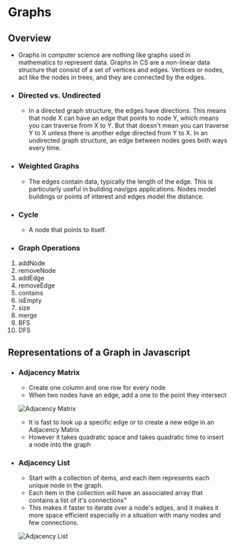 # Graphs

## Overview 
- Graphs in computer science are nothing like graphs used in mathematics to represent data. Graphs in CS are a non-linear data structure that consist of a set of vertices and edges. Vertices or nodes, act like the nodes in trees, and they are connected by the edges.

- ### Directed vs. Undirected
    - In a directed graph structure, the edges have directions. This means that node X can have an edge that points to node Y, which means you can traverse from X to Y. But that doesn't mean you can traverse Y to X unless there is another edge directed from Y to X. In an undirected graph structure, an edge between nodes goes both ways every time.

- ### Weighted Graphs
    - The edges contain data, typically the length of the edge. This is particularly useful in building nav/gps applications. Nodes model buildings or points of interest and edges model the distance.

- ### Cycle
    - A node that points to itself.

- ### Graph Operations
1. addNode
2. removeNode
3. addEdge
4. removeEdge
5. contains
6. isEmpty
7. size
8. merge
9. BFS
10. DFS

## Representations of a Graph in Javascript
- ### Adjacency Matrix
    - Create one column and one row for every node
    - When two nodes have an edge, add a one to the point they intersect

    ![Adjacency Matrix](matrix.png)

    - It is fast to look up a specific edge or to create a new edge in an Adjacency Matrix
    - However it takes quadratic space and takes quadratic time to insert a node into the graph

- ### Adjacency List
    - Start with a collection of items, and each item represents each unique node in the graph.
    - Each item in the collection will have an associated array that contains a list of it's connections"
    - This makes it faster to iterate over a node's edges, and it makes it more space efficient especially in a situation with many nodes and few connections.

    ![Adjacency List](list.png)